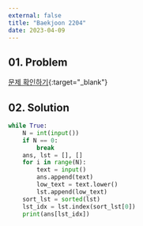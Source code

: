 ```yaml
---
external: false
title: "Baekjoon 2204"
date: 2023-04-09
---
```


## 01. Problem

[문제 확인하기](https://www.acmicpc.net/problem/2204){:target="_blank"}

## 02. Solution

```Python
while True:
    N = int(input())
    if N == 0:
        break
    ans, lst = [], []
    for i in range(N):
        text = input()
        ans.append(text)
        low_text = text.lower()
        lst.append(low_text)
    sort_lst = sorted(lst)
    lst_idx = lst.index(sort_lst[0])
    print(ans[lst_idx])
```
